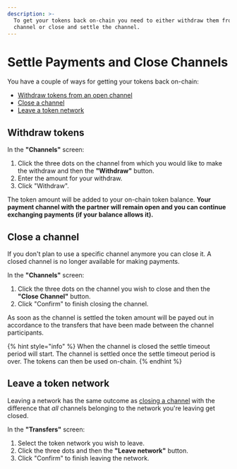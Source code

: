 ```yaml
---
description: >-
  To get your tokens back on-chain you need to either withdraw them from a
  channel or close and settle the channel.
---
```


# Settle Payments and Close Channels

You have a couple of ways for getting your tokens back on-chain:

* [Withdraw tokens from an open channel](close-channels-and-settle-payments.md#withdraw-tokens) 
* [Close a channel](close-channels-and-settle-payments.md#close-a-channel)
* [Leave a token network](close-channels-and-settle-payments.md#leave-a-token-network)

## Withdraw tokens

In the **"Channels"** screen:

1. Click the three dots on the channel from which you would like to make the withdraw and then the **"Withdraw"** button.
2. Enter the amount for your withdraw.
3. Click "Withdraw".

The token amount will be added to your on-chain token balance. **Your payment channel with the partner will remain open and you can continue exchanging payments \(if your balance allows it\).**

## Close a channel

If you don't plan to use a specific channel anymore you can close it. A closed channel is no longer available for making payments.

In the **"Channels"** screen:

1. Click the three dots on the channel you wish to close and then the **"Close Channel"** button.
2. Click "Confirm" to finish closing the channel.

As soon as the channel is settled the token amount will be payed out in accordance to the transfers that have been made between the channel participants.

{% hint style="info" %}
When the channel is closed the settle timeout period will start. The channel is settled once the settle timeout period is over. The tokens can then be used on-chain.
{% endhint %}

## Leave a token network

Leaving a network has the same outcome as [closing a channel](close-channels-and-settle-payments.md#close-a-channel) with the difference that _all_ channels belonging to the network you're leaving get closed.

In the **"Transfers"** screen:

1. Select the token network you wish to leave.
2. Click the three dots and then the **"Leave network"** button. 
3. Click "Confirm" to finish leaving the network.

